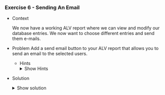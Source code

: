 
### Exercise 6 - Sending An Email

- Context 

    We now have a working ALV report where we can view and modify our database entries. We now want to choose different entries and send them e-mails.

- Problem
    Add a send email button to your ALV report that allows you to send an email to
    the selected users.

    * Hints
        <details>
        <summary> Show Hints </summary>
        - First get the selected rows and fetch the email addresses from each row
        - Add a popup window that allows you to type in the body (and optionally the subject) of the email
        - Send the email via the **SO_NEW_DOCUMENT_SEND_API1** standard module (don't forget that you can check how a function is called using CTRL+F6)
        </details>

- Solution
    <details>
    <summary> Show solution </summary>
    Lets first start off by adding our data declarations that we will need in our SEND_EMAIL form

    ```abap
    FORM SEND_EMAIL.

     DATA: W_SELECTED_ROW TYPE ZEXOSALARIES.

     DATA: WA_DOCDATA  LIKE SODOCCHGI1,
        I_CONTENTS  TYPE TABLE OF SOLISTI1 WITH HEADER LINE, " to store e-mail body
        I_RECEIVERS TYPE TABLE OF SOMLRECI1 WITH HEADER LINE, " receivers internal table
        WA_RECEIVER TYPE SOMLRECI1, " receivers single row
        TEXT        TYPE CATSXT_LONGTEXT_ITAB. " body of the e-mail

    ENDFORM.
    ```
    Next, let's loop over our selected users and grab their emails

    ```abap
    FORM SEND_EMAIL.

     DATA: W_SELECTED_ROW TYPE ZEXOSALARIES.

     DATA: WA_DOCDATA  LIKE SODOCCHGI1,
        I_CONTENTS  TYPE TABLE OF SOLISTI1 WITH HEADER LINE, " to store e-mail body
        I_RECEIVERS TYPE TABLE OF SOMLRECI1 WITH HEADER LINE, " receivers internal table
        WA_RECEIVER TYPE SOMLRECI1, " receivers single row
        TEXT        TYPE CATSXT_LONGTEXT_ITAB. " body of the e-mail

    ENDFORM.
    ```
    " loop over selected recipients and fetch emails,
    " then add them to the receivers table.

    ```abap
        CALL METHOD GRID001->GET_SELECTED_ROWS
            IMPORTING
            ET_INDEX_ROWS = I_SELECTED_ROWS.
        LOOP AT I_SELECTED_ROWS INTO W_SELECTED_ROW.
            READ TABLE IT_SALARIES INTO WA INDEX W_SELECTED_ROW.
            WA_RECEIVER-RECEIVER = WA-ADRES_MAIL_SALARIES.
            WA_RECEIVER-REC_TYPE = 'U'.
            WA_RECEIVER-COM_TYPE = 'INT'.
            APPEND WA_RECEIVER TO I_RECEIVERS.
            CLEAR WA_RECEIVER.
        ENDLOOP.
        APPEND I_RECEIVERS.
    ```

    Now let's prompt the user to input the e-mail's body and subject (try finding a way to make the subject a user input aswell)

    ```abap
        " get email contents from popup and add it to the contents table.
        CALL FUNCTION 'CATSXT_SIMPLE_TEXT_EDITOR'
            EXPORTING
            IM_TITLE = 'test'
            CHANGING
            CH_TEXT  = TEXT.

        LOOP AT TEXT ASSIGNING FIELD-SYMBOL(<LINE>).
            APPEND <LINE> TO I_CONTENTS.
        ENDLOOP.
        APPEND I_CONTENTS.

        " set e-mail subject
        WA_DOCDATA-OBJ_DESCR = 'Email Subject'.
    ```	
    Finally, let's call our **SO_NEW_DOCUMENT_SEND_API1** function to send the e-mail

    ```abap
        " send e-mail
        CALL FUNCTION 'SO_NEW_DOCUMENT_SEND_API1'
            EXPORTING
            DOCUMENT_DATA              = WA_DOCDATA
            DOCUMENT_TYPE              = 'RAW'
            COMMIT_WORK                = 'X'
            TABLES
            OBJECT_CONTENT             = I_CONTENTS
            RECEIVERS                  = I_RECEIVERS
            EXCEPTIONS
            TOO_MANY_RECEIVERS         = 1
            DOCUMENT_NOT_SENT          = 2
            DOCUMENT_TYPE_NOT_EXIST    = 3
            OPERATION_NO_AUTHORIZATION = 4
            PARAMETER_ERROR            = 5
            X_ERROR                    = 6
            ENQUEUE_ERROR              = 7.
        IF SY-SUBRC <> 0.
            " Handle error
            MESSAGE 'Fail' TYPE 'E' DISPLAY LIKE 'E'.
        ELSE.
            " Email sent successfully
            MESSAGE 'Success TYPE 'S' DISPLAY LIKE 'S'.
        ENDIF.
    ```

    We should now be able to select users, input our email body, and send them.

    ![Email](https://github.com/Fabeure/ABAP-Initiation/blob/main/Images/Email.png?raw=true)


    To verify our send email functionality works properly, let's check through the SOST transaction

    ![SOST](https://github.com/Fabeure/ABAP-Initiation/blob/main/Images/SOST.png?raw=true)

    As you can see, our email went through and is awaiting processing.
    </details>
